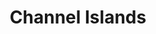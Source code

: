 ---
unit_code: "CHIS"
unit_name: "Channel Islands NP"
unit_type: "National Park"
nps_region: "Pacific West"
scalerank: 8
note: "null"
name: "Channel Islands"
featureclass: "National Park Service"
geojson: >-
  {"type":"Feature","properties":{},"geometry":{"type":"Polygon","coordinates":[[[-119.02896394699985,33.483937814000114],[-119.0288517649999,33.48057073800004],[-119.02699881099988,33.4757281050002],[-119.03145089499992,33.473447656000076],[-119.0313615199999,33.466347522000035],[-119.03806386099978,33.4647947630001],[-119.03944499899984,33.467772385000046],[-119.04307693399994,33.47147741700019],[-119.04405343399992,33.477822240000194],[-119.04812440299986,33.48077529100016],[-119.04714921799984,33.48399485900012],[-119.03695513399987,33.483489702000156],[-119.03058834499984,33.48961009300018],[-119.03058834499984,33.48887767100018],[-119.0301000639999,33.489121812],[-119.02896394699985,33.483937814000114]]]}}
number: 3
title: "Channel Islands"
---